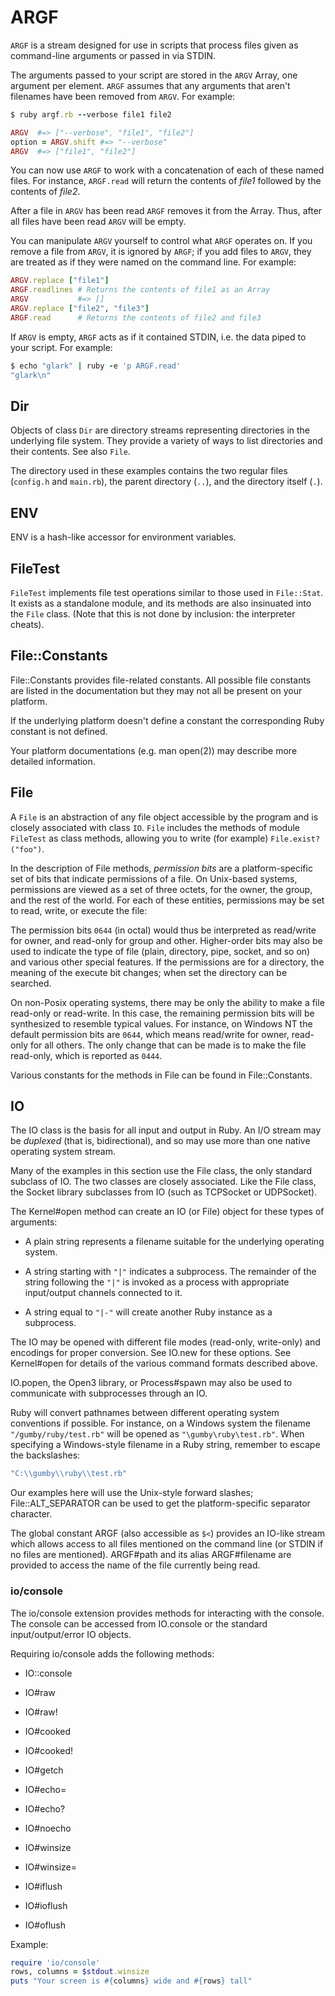 # ARGF

`ARGF` is a stream designed for use in scripts that process files given
as command-line arguments or passed in via STDIN.

The arguments passed to your script are stored in the `ARGV` Array, one
argument per element. `ARGF` assumes that any arguments that aren't
filenames have been removed from `ARGV`. For example:


```ruby
$ ruby argf.rb --verbose file1 file2

ARGV  #=> ["--verbose", "file1", "file2"]
option = ARGV.shift #=> "--verbose"
ARGV  #=> ["file1", "file2"]
```

You can now use `ARGF` to work with a concatenation of each of these
named files. For instance, `ARGF.read` will return the contents of
*file1* followed by the contents of *file2*.

After a file in `ARGV` has been read `ARGF` removes it from the Array.
Thus, after all files have been read `ARGV` will be empty.

You can manipulate `ARGV` yourself to control what `ARGF` operates on.
If you remove a file from `ARGV`, it is ignored by `ARGF`; if you add
files to `ARGV`, they are treated as if they were named on the command
line. For example:


```ruby
ARGV.replace ["file1"]
ARGF.readlines # Returns the contents of file1 as an Array
ARGV           #=> []
ARGV.replace ["file2", "file3"]
ARGF.read      # Returns the contents of file2 and file3
```

If `ARGV` is empty, `ARGF` acts as if it contained STDIN, i.e. the data
piped to your script. For example:


```ruby
$ echo "glark" | ruby -e 'p ARGF.read'
"glark\n"
```



## Dir

Objects of class `Dir` are directory streams representing directories in
the underlying file system. They provide a variety of ways to list
directories and their contents. See also `File`.

The directory used in these examples contains the two regular files
(`config.h` and `main.rb`), the parent directory (`..`), and the
directory itself (`.`).



## ENV

ENV is a hash-like accessor for environment variables.



## FileTest

`FileTest` implements file test operations similar to those used in
`File::Stat`. It exists as a standalone module, and its methods are also
insinuated into the `File` class. (Note that this is not done by
inclusion: the interpreter cheats).



## File::Constants

File::Constants provides file-related constants. All possible file
constants are listed in the documentation but they may not all be
present on your platform.

If the underlying platform doesn't define a constant the corresponding
Ruby constant is not defined.

Your platform documentations (e.g. man open(2)) may describe more
detailed information.



## File

A `File` is an abstraction of any file object accessible by the program
and is closely associated with class `IO`. `File` includes the methods
of module `FileTest` as class methods, allowing you to write (for
example) `File.exist?("foo")`.

In the description of File methods, *permission bits* are a
platform-specific set of bits that indicate permissions of a file. On
Unix-based systems, permissions are viewed as a set of three octets, for
the owner, the group, and the rest of the world. For each of these
entities, permissions may be set to read, write, or execute the file:

The permission bits `0644` (in octal) would thus be interpreted as
read/write for owner, and read-only for group and other. Higher-order
bits may also be used to indicate the type of file (plain, directory,
pipe, socket, and so on) and various other special features. If the
permissions are for a directory, the meaning of the execute bit changes;
when set the directory can be searched.

On non-Posix operating systems, there may be only the ability to make a
file read-only or read-write. In this case, the remaining permission
bits will be synthesized to resemble typical values. For instance, on
Windows NT the default permission bits are `0644`, which means
read/write for owner, read-only for all others. The only change that can
be made is to make the file read-only, which is reported as `0444`.

Various constants for the methods in File can be found in
File::Constants.



## IO

The IO class is the basis for all input and output in Ruby. An I/O
stream may be *duplexed* (that is, bidirectional), and so may use more
than one native operating system stream.

Many of the examples in this section use the File class, the only
standard subclass of IO. The two classes are closely associated. Like
the File class, the Socket library subclasses from IO (such as TCPSocket
or UDPSocket).

The Kernel#open method can create an IO (or File) object for these types
of arguments:

* A plain string represents a filename suitable for the underlying
  operating system.

* A string starting with `"|"` indicates a subprocess. The remainder of
  the string following the `"|"` is invoked as a process with
  appropriate input/output channels connected to it.

* A string equal to `"|-"` will create another Ruby instance as a
  subprocess.

The IO may be opened with different file modes (read-only, write-only)
and encodings for proper conversion. See IO.new for these options. See
Kernel#open for details of the various command formats described above.

IO.popen, the Open3 library, or Process#spawn may also be used to
communicate with subprocesses through an IO.

Ruby will convert pathnames between different operating system
conventions if possible. For instance, on a Windows system the filename
`"/gumby/ruby/test.rb"` will be opened as `"\gumby\ruby\test.rb"`. When
specifying a Windows-style filename in a Ruby string, remember to escape
the backslashes:


```ruby
"C:\\gumby\\ruby\\test.rb"
```

Our examples here will use the Unix-style forward slashes;
File::ALT\_SEPARATOR can be used to get the platform-specific separator
character.

The global constant ARGF (also accessible as `$<`) provides an IO-like
stream which allows access to all files mentioned on the command line
(or STDIN if no files are mentioned). ARGF#path and its alias
ARGF#filename are provided to access the name of the file currently
being read.

### io/console

The io/console extension provides methods for interacting with the
console. The console can be accessed from IO.console or the standard
input/output/error IO objects.

Requiring io/console adds the following methods:

* IO::console

* IO#raw
* IO#raw!
* IO#cooked
* IO#cooked!
* IO#getch
* IO#echo=
* IO#echo?
* IO#noecho
* IO#winsize
* IO#winsize=
* IO#iflush
* IO#ioflush
* IO#oflush

Example:


```ruby
require 'io/console'
rows, columns = $stdout.winsize
puts "Your screen is #{columns} wide and #{rows} tall"
```

